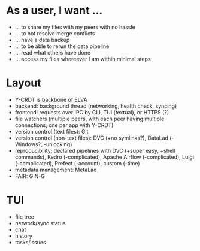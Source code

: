 # As a user, I want ...

- ... to share my files with my peers with no hassle
- ... to not resolve merge conflicts
- ... have a data backup
- ... to be able to rerun the data pipeline
- ... read what others have done
- ... access my files whereever I am within minimal steps


# Layout

- Y-CRDT is backbone of ELVA
- backend: background thread (networking, health check, syncing)
- frontend: requests over IPC by CLI, TUI (textual), or HTTPS (?)
- file watchers (multiple peers, with each peer having multiple connections, one per app with Y-CRDT)
- version control (text files): Git
- version control (non-text files): DVC (+no symlinks?), DataLad (-Windows?, -unlocking)
- reproducibility: declared pipelines with DVC (+super easy, +shell commands), Kedro (-complicated), Apache Airflow (-complicated), Luigi (-complicated), Prefect (-account), custom (-time)
- metadata management: MetaLad
- FAIR: GIN-G

# TUI

- file tree
- network/sync status
- chat
- history
- tasks/issues
